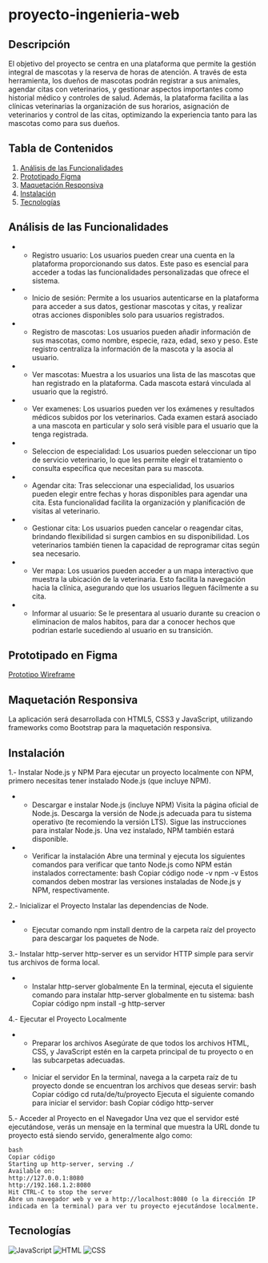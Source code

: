 # proyecto-ingenieria-web
## Descripción

El objetivo del proyecto se centra en una plataforma que permite la gestión integral de mascotas y la reserva de horas de atención. A través de esta herramienta, los dueños de mascotas podrán registrar a sus animales, agendar citas con veterinarios, y gestionar aspectos importantes como historial médico y controles de salud. Además, la plataforma facilita a las clínicas veterinarias la organización de sus horarios, asignación de veterinarios y control de las citas, optimizando la experiencia tanto para las mascotas como para sus dueños.

## Tabla de Contenidos

1. [Análisis de las Funcionalidades](#análisisdelasfuncionalidades)
2. [Prototipado Figma](#prototipadofigma)
3. [Maquetación Responsiva](#aaquetaciónresponsiva)
4. [Instalación](#instalación)
5. [Tecnologías](#tecnologías)


## Análisis de las Funcionalidades

- - Registro usuario: Los usuarios pueden crear una cuenta en la plataforma proporcionando sus datos. Este paso es esencial para acceder a todas las funcionalidades personalizadas que ofrece el sistema.

- - Inicio de sesión: Permite a los usuarios autenticarse en la plataforma para acceder a sus datos, gestionar mascotas y citas, y realizar otras acciones disponibles solo para usuarios registrados.

- - Registro de mascotas:  Los usuarios pueden añadir información de sus mascotas, como nombre, especie, raza, edad, sexo y peso. Este registro centraliza la información de la mascota y la asocia al usuario.

- - Ver mascotas: Muestra a los usuarios una lista de las mascotas que han registrado en la plataforma. Cada mascota estará vinculada al usuario que la registró.

- - Ver examenes: Los usuarios pueden ver los exámenes y resultados médicos subidos por los veterinarios. Cada examen estará asociado a una mascota en particular y solo será visible para el usuario que la tenga registrada.

- - Seleccion de especialidad: Los usuarios pueden seleccionar un tipo de servicio veterinario, lo que les permite elegir el tratamiento o consulta específica que necesitan para su mascota.

- - Agendar cita: Tras seleccionar una especialidad, los usuarios pueden elegir entre fechas y horas disponibles para agendar una cita. Esta funcionalidad facilita la organización y planificación de visitas al veterinario.

- - Gestionar cita: Los usuarios pueden cancelar o reagendar citas, brindando flexibilidad si surgen cambios en su disponibilidad. Los veterinarios también tienen la capacidad de reprogramar citas según sea necesario.

- - Ver mapa:  Los usuarios pueden acceder a un mapa interactivo que muestra la ubicación de la veterinaria. Esto facilita la navegación hacia la clínica, asegurando que los usuarios lleguen fácilmente a su cita.

- - Informar al usuario: Se le presentara al usuario durante su creacion o eliminacion de malos habitos, para dar a conocer hechos que podrian estarle sucediendo al usuario en su transición.


## Prototipado en Figma

[Prototipo Wireframe](https://www.figma.com/proto/OTowrJNe7AAEzTw5mqKgTv/DTS)

## Maquetación Responsiva
La aplicación será desarrollada con HTML5, CSS3 y JavaScript, utilizando frameworks como Bootstrap para la
maquetación responsiva.

## Instalación

1.- Instalar Node.js y NPM
Para ejecutar un proyecto localmente con NPM, primero necesitas tener instalado Node.js (que incluye NPM).

- - Descargar e instalar Node.js (incluye NPM)
    Visita la página oficial de Node.js.
    Descarga la versión de Node.js adecuada para tu sistema operativo (te recomiendo la versión LTS).
    Sigue las instrucciones para instalar Node.js. Una vez instalado, NPM también estará disponible.
- - Verificar la instalación
    Abre una terminal y ejecuta los siguientes comandos para verificar que tanto Node.js como NPM están instalados correctamente:
    bash
    Copiar código
    node -v
    npm -v
    Estos comandos deben mostrar las versiones instaladas de Node.js y NPM, respectivamente.

2.- Inicializar el Proyecto
    Instalar las dependencias de Node.

- - Ejecutar comando npm install dentro de la carpeta raíz del proyecto para descargar los paquetes de Node.


3.- Instalar http-server
    http-server es un servidor HTTP simple para servir tus archivos de forma local.

- - Instalar http-server globalmente
    En la terminal, ejecuta el siguiente comando para instalar http-server globalmente en tu sistema:
    bash
    Copiar código
    npm install -g http-server

4.- Ejecutar el Proyecto Localmente
- - Preparar los archivos
    Asegúrate de que todos los archivos HTML, CSS, y JavaScript estén en la carpeta principal de tu proyecto o en las subcarpetas adecuadas.
- - Iniciar el servidor
    En la terminal, navega a la carpeta raíz de tu proyecto donde se encuentran los archivos que deseas servir:
    bash
    Copiar código
    cd ruta/de/tu/proyecto
    Ejecuta el siguiente comando para iniciar el servidor:
    bash
    Copiar código
    http-server
    
5.- Acceder al Proyecto en el Navegador
    Una vez que el servidor esté ejecutándose, verás un mensaje en la terminal que muestra la URL donde tu proyecto está siendo servido, generalmente algo como:

    bash
    Copiar código
    Starting up http-server, serving ./
    Available on:
    http://127.0.0.1:8080
    http://192.168.1.2:8080
    Hit CTRL-C to stop the server
    Abre un navegador web y ve a http://localhost:8080 (o la dirección IP indicada en la terminal) para ver tu proyecto ejecutándose localmente.


## Tecnologías
![JavaScript](https://img.shields.io/badge/JavaScript-F7DF1E?style=flat&logo=javascript&logoColor=black)
![HTML](https://img.shields.io/badge/HTML5-E34F26?style=flat&logo=html5&logoColor=white)
![CSS](https://img.shields.io/badge/CSS3-1572B6?style=flat&logo=css3&logoColor=white)
 
